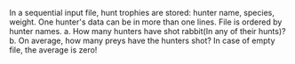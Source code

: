In a sequential input file, hunt trophies are stored: hunter name, species, weight.
One hunter's data can be in more than one lines. File is ordered by hunter names.
 a. How many hunters have shot rabbit(In any of their hunts)?
 b. On average, how many preys have the hunters shot? In case of empty file, the average is zero!